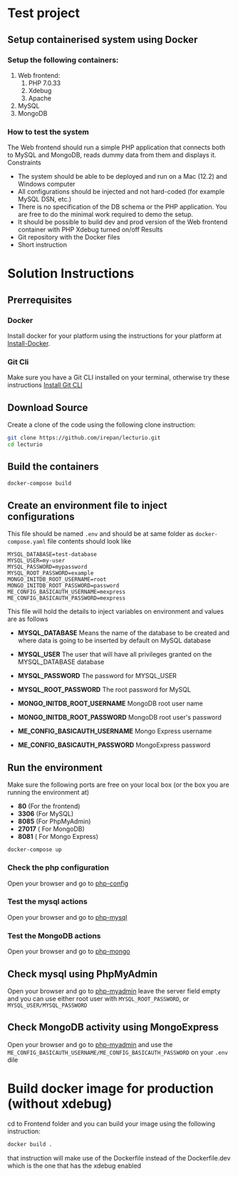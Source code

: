 # Test project
## Setup containerised system using Docker 
### Setup the following containers: 
1. Web frontend:
    1. PHP 7.0.33 
    2. Xdebug 
    3. Apache 
2. MySQL 
3. MongoDB 
### How to test the system 
The Web frontend should run a simple PHP application that connects both to MySQL and MongoDB, reads dummy data from them and displays it. 
Constraints 
* The system should be able to be deployed and run on a Mac (12.2) and Windows computer 
* All configurations should be injected and not hard-coded (for example MySQL DSN, etc.) 
* There is no specification of the DB schema or the PHP application. You are free to do the minimal work required to demo the setup. 
* It should be possible to build dev and prod version of the Web frontend container with PHP Xdebug turned on/off 
Results 
* Git repository with the Docker files 
* Short instruction 

# Solution Instructions
## Prerrequisites
### Docker
Install docker for your platform using the instructions for your platform at [Install-Docker](https://docs.docker.com/compose/install/compose-desktop/).
### Git Cli
Make sure you have a Git CLI installed on your terminal, otherwise try these instructions [Install Git CLI](https://git-scm.com/book/en/v2/Getting-Started-Installing-Git)

## Download Source
Create a clone of the code using the following clone instruction:
``` bash
git clone https://github.com/irepan/lecturio.git
cd lecturio
```

## Build the containers
``` bash
docker-compose build
```
## Create an environment file to inject configurations
This file should be named `.env` and should be at same folder as `docker-compose.yaml` file
contents should look like
```properties
MYSQL_DATABASE=test-database
MYSQL_USER=my-user
MYSQL_PASSWORD=mypassword
MYSQL_ROOT_PASSWORD=example
MONGO_INITDB_ROOT_USERNAME=root
MONGO_INITDB_ROOT_PASSWORD=password
ME_CONFIG_BASICAUTH_USERNAME=mexpress
ME_CONFIG_BASICAUTH_PASSWORD=mexpress
```
This file will hold the details to inject variables on environment and values are as follows

* **MYSQL_DATABASE** Means the name of the database to be created and where data is going to be inserted by default on MySQL database

* **MYSQL_USER** The user that will have all privileges granted on the MYSQL_DATABASE database

* **MYSQL_PASSWORD** The password for MYSQL_USER

* **MYSQL_ROOT_PASSWORD** The root password for MySQL

* **MONGO_INITDB_ROOT_USERNAME** MongoDB root user name

* **MONGO_INITDB_ROOT_PASSWORD** MongoDB root user's password

* **ME_CONFIG_BASICAUTH_USERNAME** Mongo Express username

* **ME_CONFIG_BASICAUTH_PASSWORD** MongoExpress password


## Run the environment
Make sure the following ports are free on your local box (or the box you are running the environment at)
* **80** (For the frontend)
* **3306** (For MySQL)
* **8085** (For PhpMyAdmin)
* **27017** ( For MongoDB)
* **8081**  ( For Mongo Express)

```
docker-compose up
```
### Check the php configuration
Open your browser and go to [php-config](http://localhost/phpinfo.php)
### Test the mysql actions
Open your browser and go to [php-mysql](http://localhost/mysql.php)
### Test the MongoDB actions
Open your browser and go to [php-mongo](http://localhost/mongotest.php)

## Check mysql using PhpMyAdmin
Open your browser and go to [php-myadmin](http://localhost:8085) leave the server field empty and you can use either root user with `MYSQL_ROOT_PASSWORD`, or `MYSQL_USER/MYSQL_PASSWORD`
## Check MongoDB activity using MongoExpress
Open your browser and go to [php-myadmin](http://localhost:8081) and use the `ME_CONFIG_BASICAUTH_USERNAME/ME_CONFIG_BASICAUTH_PASSWORD` on your `.env` dile

# Build docker image for production (without xdebug)
cd to Frontend folder and you can build your image using the following instruction:
```bash
docker build .
```
that instruction will make use of the Dockerfile instead of the Dockerfile.dev which is the one that has the xdebug enabled
